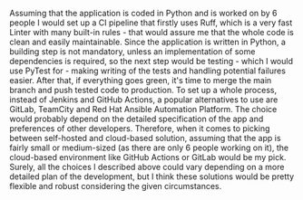 Assuming that the application is coded in Python and is worked on by 6 people I would set up a CI pipeline that firstly uses Ruff, which is a very fast Linter with many built-in rules - that would assure me that the whole code is clean and easily maintainable.
Since the application is written in Python, a building step is not mandatory, unless an implementation of some dependencies is required, so the next step would be testing - which I would use PyTest for - making writing of the tests and handling potential failures easier.
After that, if everything goes green, it's time to merge the main branch and push tested code to production.
To set up a whole process, instead of Jenkins and GitHub Actions, a popular alternatives to use are GitLab, TeamCity and Red Hat Ansible Automation Platform. The choice would probably depend on the detailed specification of the app and preferences of other developers.
Therefore, when it comes to picking between self-hosted and cloud-based solution, assuming that the app is fairly small or medium-sized (as there are only 6 people working on it), the cloud-based environment like GitHub Actions or GitLab would be my pick.
Surely, all the choices I described above could vary depending on a more detailed plan of the development, but I think these solutions would be pretty flexible and robust considering the given circumstances.
